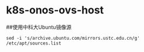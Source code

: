 # k8s-onos-ovs-host

##使用中科大Ubuntu镜像源

```shell
sed -i 's/archive.ubuntu.com/mirrors.ustc.edu.cn/g' /etc/apt/sources.list
```